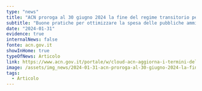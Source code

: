 ```yaml
---
type: "news"
title: "ACN proroga al 30 giugno 2024 la fine del regime transitorio per la qualificazione cloud"
subtitle: "Buone pratiche per ottimizzare la spesa delle pubbliche amministrazioni nella gestione di servizi cloud"
date: "2024-01-31"
evidence: true
internalNews: false
fonte: acn.gov.it
showInHome: true
typeOfNews: Articolo
link: https://www.acn.gov.it/portale/w/cloud-acn-aggiorna-i-termini-della-qualificazione-dei-servizi-per-la-pubblica-amministrazione
image: /assets/img_news/2024-01-31-acn-proroga-al-30-giugno-2024-la-fine-del-regime-transitorio-per-la-qualificazione-cloud.png
tags:
  - Articolo
---
```

